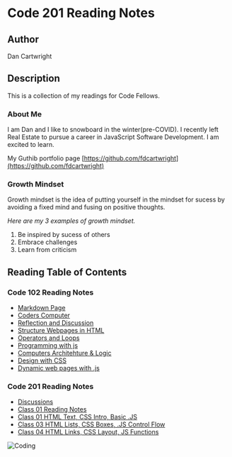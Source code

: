 # Code 201 Reading Notes

## Author
Dan Cartwright

## Description
This is a collection of my readings for Code Fellows.

### About Me
I am Dan and I like to snowboard in the winter(pre-COVID). I recently left Real Estate to pursue a career in JavaScript Software Development. I am excited to learn.

My Guthib portfolio page [https://github.com/fdcartwright](https://github.com/fdcartwright)

### Growth Mindset
Growth mindset is the idea of putting yourself in the mindset for sucess by avoiding a fixed mind and fusing on positive thoughts. 

*Here are my 3 examples of growth mindset.*
1. Be inspired by sucess of others
2. Embrace challenges
3. Learn from criticism

## Reading Table of Contents

### Code 102 Reading Notes
- [Markdown Page](/102/markdown.md)
- [Coders Computer](/102/Coders_Computer.md)
- [Reflection and Discussion](/102/Reflection_and_Discussion.md)
- [Structure Webpages in HTML](/102/Structure_webpages_HTML.md)
- [Operators and Loops](/102/Operators_Loops.md)
- [Programming with js](/102/Programming_with_JS.md)
- [Computers Architehture & Logic](/102/Computer_Architechture_logic.md)
- [Design with CSS](/102/Design_with_CSS.md)
- [Dynamic web pages with .js](/102/Dynamic_webpages_with_js.md)

### Code 201 Reading Notes
- [Discussions](DISCUSSION.md)
- [Class 01 Reading Notes](/201/class-01.md)
- [Class 01 HTML Text, CSS Intro, Basic .JS](/201/class-02.md)
- [Class 03 HTML Lists, CSS Boxes, .JS Control Flow](/201/class-03.md)
- [Class 04 HTML Links, CSS Layout, JS Functions](/201/class-04.md)



![Coding](https://image.freepik.com/free-photo/various-computer-equipment-with-programming-code-screens-table-dark-room-cyber-security-concept-copy-space_236854-23136.jpg)

